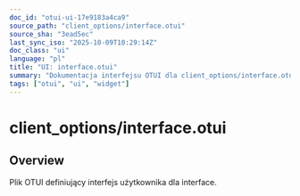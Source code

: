 ```yaml
---
doc_id: "otui-ui-17e9183a4ca9"
source_path: "client_options/interface.otui"
source_sha: "3ead5ec"
last_sync_iso: "2025-10-09T10:29:14Z"
doc_class: "ui"
language: "pl"
title: "UI: interface.otui"
summary: "Dokumentacja interfejsu OTUI dla client_options/interface.otui"
tags: ["otui", "ui", "widget"]
---
```


# client_options/interface.otui

## Overview

Plik OTUI definiujący interfejs użytkownika dla interface.
